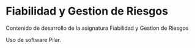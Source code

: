 # Fiabilidad y Gestion de Riesgos

Contenido de desarrollo de la asignatura Fiabilidad y Gestion de Riesgos

Uso de software Pilar.

